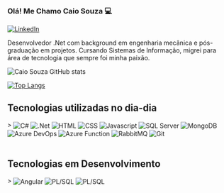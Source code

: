 ### Olá! Me Chamo Caio Souza 💻

[![LinkedIn](https://img.shields.io/badge/LinkedIn-0077B5?style=for-the-badge&logo=linkedin&logoColor=white)](https://www.linkedin.com/in/caiosouzads/)

Desenvolvedor .Net com background em engenharia mecânica e pós-graduação em projetos. Cursando Sistemas de Informação, migrei para área de tecnologia que sempre foi minha paixão. 

![Caio Souza GitHub stats](https://github-readme-stats.vercel.app/api?username=caiotito&show_icons=true&theme=highcontrast)

[![Top Langs](https://github-readme-stats.vercel.app/api/top-langs/?username=caiotito&layout=compact)](https://github.com/anuraghazra/github-readme-stats)

## Tecnologias utilizadas no dia-dia

<div style="display: inline_block"<br/>>
  <img align="center" alt = "C#" src="https://img.shields.io/badge/C%23-239120?style=for-the-badge&logo=c-sharp&logoColor=white"/>
  <img align="center" alt = ".Net" src="https://img.shields.io/badge/.NET-5C2D91?style=for-the-badge&logo=.net&logoColor=white"/>
  <img align="center" alt = "HTML" src="https://img.shields.io/badge/HTML-239120?style=for-the-badge&logo=html5&logoColor=white"/>
  <img align="center" alt = "CSS" src="https://img.shields.io/badge/CSS-239120?&style=for-the-badge&logo=css3&logoColor=white"/>
  <img align="center" alt = "Javascript" src="https://img.shields.io/badge/JavaScript-F7DF1E?style=for-the-badge&logo=javascript&logoColor=black"/>
  <img align="center" alt = "SQL Server" src="https://img.shields.io/badge/Microsoft_SQL_Server-CC2927?style=for-the-badge&logo=microsoft-sql-server&logoColor=white"/>
  <img align="center" alt = "MongoDB" src="https://img.shields.io/badge/MongoDB-4EA94B?style=for-the-badge&logo=mongodb&logoColor=white"/>
  <img align="center" alt = "Azure DevOps" src="https://img.shields.io/badge/Azure_DevOps-0078D7?style=for-the-badge&logo=azure-devops&logoColor=white"/>
  <img align="center" alt = "Azure Function" src="https://img.shields.io/badge/Azure_Functions-0062AD?style=for-the-badge&logo=azure-functions&logoColor=white"/>
  <img align="center" alt = "RabbitMQ" src="https://img.shields.io/badge/rabbitmq-%23FF6600.svg?&style=for-the-badge&logo=rabbitmq&logoColor=white"/>
  <img align="center" alt = "Git" src="https://img.shields.io/badge/GIT-E44C30?style=for-the-badge&logo=git&logoColor=white"/>
</div><br/>

## Tecnologias em Desenvolvimento

<div style="display: inline_block"<br/>>
  <img align="center" alt = "Angular" src="https://img.shields.io/badge/Angular-DD0031?style=for-the-badge&logo=angular&logoColor=white"/>
  <img align="center" alt = "PL/SQL" src="https://img.shields.io/badge/Oracle-F80000?style=for-the-badge&logo=Oracle&logoColor=white"/>
  <img align="center" alt = "PL/SQL" src="https://img.shields.io/badge/redis-%23DD0031.svg?&style=for-the-badge&logo=redis&logoColor=white"/>
</div><br/>
